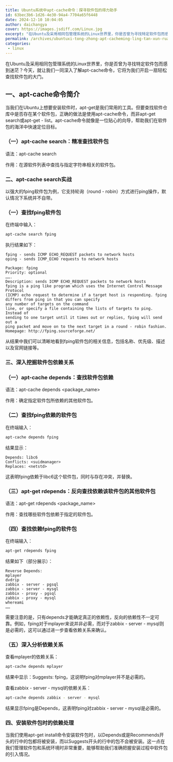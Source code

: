 ```yaml
---
title: Ubuntu系统中apt-cache命令：探寻软件包的得力助手
id: 63bec3b6-1d26-4e30-94a4-7704a65f6448
date: 2024-12-10 10:04:05
author: daichangya
cover: https://images.jsdiff.com/Linux.jpg
excerpt: "在Ubuntu及采用相同包管理系统的Linux世界里，你是否曾为寻找特定软件包而感到迷茫？今天，就让我们一同深入了解apt-cache命令，它将为我们开启一扇轻松查找软件包的大门。 一、apt-cache命令简介 当我们在Ubuntu上想要安装软件时，apt-get是我们常用的工具。但要查找软件仓库"
permalink: /archives/ubuntuxi-tong-zhong-apt-cacheming-ling-tan-xun-ruan-jian-bao-de-de-li-zhu-shou/
categories:
 - linux
---
```


在Ubuntu及采用相同包管理系统的Linux世界里，你是否曾为寻找特定软件包而感到迷茫？今天，就让我们一同深入了解apt-cache命令，它将为我们开启一扇轻松查找软件包的大门。

## 一、apt-cache命令简介
当我们在Ubuntu上想要安装软件时，apt-get是我们常用的工具。但要查找软件仓库中是否存在某个软件包，正确的做法是使用apt-cache命令，而非apt-get search或apt-get - list。apt-cache命令就像是一位贴心的向导，帮助我们在软件包的海洋中快速定位目标。

### （一）apt-cache search：精准查找软件包
语法：apt-cache search <string>

作用：在源软件列表中查找与指定字符串相关的软件包。

### 二、apt-cache search实战
以强大的fping软件包为例，它支持轮询（round - robin）方式进行ping操作，默认情况下系统并不自带。

### （一）查找fping软件包
在终端中输入：
```bash
apt-cache search fping
```
执行结果如下：
```
fping - sends ICMP ECHO_REQUEST packets to network hosts
oping - sends ICMP_ECHO requests to network hosts

Package: fping
Priority: optional
…….
Description: sends ICMP ECHO_REQUEST packets to network hosts
fping is a ping like program which uses the Internet Control Message Protocol
(ICMP) echo request to determine if a target host is responding. fping
differs from ping in that you can specify
any number of targets on the command
line, or specify a file containing the lists of targets to ping. Instead of
sending to one target until it times out or replies, fping will send out a
ping packet and move on to the next target in a round - robin fashion.
Homepage: http://fping.sourceforge.net/
```
从结果中我们可以清晰地看到fping软件包的相关信息，包括名称、优先级、描述以及官网链接等。

### 三、深入挖掘软件包依赖关系
### （一）apt-cache depends：查找软件包依赖
语法：apt-cache depends <package_name>

作用：确定指定软件包所依赖的其他软件包。

### （二）查找fping依赖的软件包
在终端输入：
```bash
apt-cache depends fping
```
结果显示：
```
Depends: libc6
Conflicts: <suidmanager>
Replaces: <netstd>
```
这表明fping依赖于libc6这个软件包，同时与<suidmanager>存在冲突，并替换<netstd>。

### （三）apt-get rdepends：反向查找依赖该软件包的其他软件包
语法：apt-get rdepends <package_name>

作用：查找哪些软件包依赖于指定的软件包。

### （四）查找依赖fping的软件包
在终端输入：
```bash
apt-get rdepends fping
```
结果如下（部分展示）：
```
Reverse Depends:
mplayer
dvdrip
zabbix - server - pgsql
zabbix - server - mysql
zabbix - proxy - pgsql
zabbix - proxy - mysql
whereami
……
```
需要注意的是，只有depends才能确定真正的依赖性，反向的依赖性不一定可靠。例如，fping对于mplayer来说并非必需，而对于zabbix - server - mysql则是必需的，这可以通过进一步查看依赖关系来确认。

### （五）深入分析依赖关系
查看mplayer的依赖关系：
```bash
apt-cache depends mplayer
```
结果中显示：Suggests: fping，这说明fping对mplayer并不是必需的。

查看zabbix - server - mysql的依赖关系：
```bash
apt-cache depends zabbix - server - mysql
```
结果显示fping是Depends，这表明fping对zabbix - server - mysql是必需的。

### 四、安装软件包时的依赖处理
当我们使用apt-get install命令安装软件包时，以Depends或是Recommends开头的行中的包都将被安装，而以Suggests开头的行中的包不会被安装。这一点在我们管理软件包和系统环境时非常重要，能够帮助我们准确把握安装过程中软件包的引入情况。
